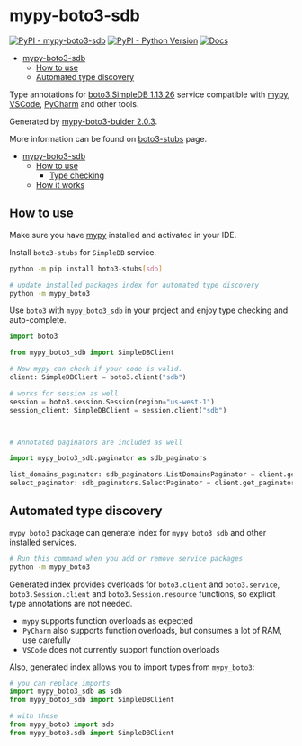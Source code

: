# mypy-boto3-sdb

[![PyPI - mypy-boto3-sdb](https://img.shields.io/pypi/v/mypy-boto3-sdb.svg?color=blue)](https://pypi.org/project/mypy-boto3-sdb)
[![PyPI - Python Version](https://img.shields.io/pypi/pyversions/mypy-boto3-sdb.svg?color=blue)](https://pypi.org/project/mypy-boto3-sdb)
[![Docs](https://img.shields.io/readthedocs/mypy-boto3-builder.svg?color=blue)](https://mypy-boto3-builder.readthedocs.io/)

- [mypy-boto3-sdb](#mypy-boto3-sdb)
  - [How to use](#how-to-use)
  - [Automated type discovery](#automated-type-discovery)


Type annotations for
[boto3.SimpleDB 1.13.26](https://boto3.amazonaws.com/v1/documentation/api/1.13.26/reference/services/sdb.html#SimpleDB) service
compatible with [mypy](https://github.com/python/mypy), [VSCode](https://code.visualstudio.com/),
[PyCharm](https://www.jetbrains.com/pycharm/) and other tools.

Generated by [mypy-boto3-buider 2.0.3](https://github.com/vemel/mypy_boto3_builder).

More information can be found on [boto3-stubs](https://pypi.org/project/boto3-stubs/) page.

- [mypy-boto3-sdb](#mypy-boto3-sdb)
  - [How to use](#how-to-use)
    - [Type checking](#type-checking)
  - [How it works](#how-it-works)

## How to use

Make sure you have [mypy](https://github.com/python/mypy) installed and activated in your IDE.

Install `boto3-stubs` for `SimpleDB` service.

```bash
python -m pip install boto3-stubs[sdb]

# update installed packages index for automated type discovery
python -m mypy_boto3
```

Use `boto3` with `mypy_boto3_sdb` in your project and enjoy type checking and auto-complete.

```python
import boto3

from mypy_boto3_sdb import SimpleDBClient

# Now mypy can check if your code is valid.
client: SimpleDBClient = boto3.client("sdb")

# works for session as well
session = boto3.session.Session(region="us-west-1")
session_client: SimpleDBClient = session.client("sdb")



# Annotated paginators are included as well

import mypy_boto3_sdb.paginator as sdb_paginators

list_domains_paginator: sdb_paginators.ListDomainsPaginator = client.get_paginator("list_domains")
select_paginator: sdb_paginators.SelectPaginator = client.get_paginator("select")
```

## Automated type discovery

`mypy_boto3` package can generate index for `mypy_boto3_sdb` and other installed services.

```bash
# Run this command when you add or remove service packages
python -m mypy_boto3
```

Generated index provides overloads for `boto3.client` and `boto3.service`,
`boto3.Session.client` and `boto3.Session.resource` functions,
so explicit type annotations are not needed.

- `mypy` supports function overloads as expected
- `PyCharm` also supports function overloads, but consumes a lot of RAM, use carefully
- `VSCode` does not currently support function overloads

Also, generated index allows you to import types from `mypy_boto3`:

```python
# you can replace imports
import mypy_boto3_sdb as sdb
from mypy_boto3_sdb import SimpleDBClient

# with these
from mypy_boto3 import sdb
from mypy_boto3.sdb import SimpleDBClient
```